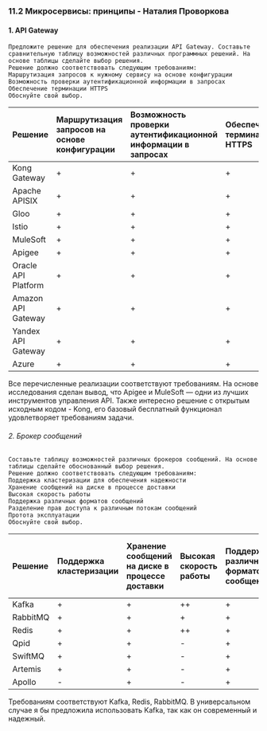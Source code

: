 ### 11.2 Микросервисы: принципы - Наталия Проворкова
#### 1. API Gateway
```
Предложите решение для обеспечения реализации API Gateway. Составьте сравнительную таблицу возможностей различных программных решений. На основе таблицы сделайте выбор решения.
Решение должно соответствовать следующим требованиям:
Маршрутизация запросов к нужному сервису на основе конфигурации
Возможность проверки аутентификационной информации в запросах
Обеспечение терминации HTTPS
Обоснуйте свой выбор.
```
| Решение             |Маршрутизация запросов на основе конфигурации    |Возможность проверки аутентификационной информации в запросах    | Обеспечение терминации HTTPS |
|:---                 |:---        |:---        |:---        |
| Kong Gateway        | +   | + | + |
| Apache APISIX       | +   | + | + |
| Gloo                | +   | + | + |
| Istio               | +   | + | + |
| MuleSoft            | +   | + | + |
| Apigee              | +   | + | + |
| Oracle API Platform | +   | + | + |
| Amazon API Gateway  | +   | + | + |
| Yandex API Gateway  | +   | + | + |
| Azure               | +   | + | + |

Все перечисленные реализации соответствуют требованиям. На основе исследования сделан вывод, что Apigee и MuleSoft — одни из лучших инструментов управления API. Также интересно решение с открытым исходным кодом - Kong, его базовый бесплатный функционал удовлетворяет требованиям задачи.
###### 2. Брокер сообщений
```
Составьте таблицу возможностей различных брокеров сообщений. На основе таблицы сделайте обоснованный выбор решения.
Решение должно соответствовать следующим требованиям:
Поддержка кластеризации для обеспечения надежности
Хранение сообщений на диске в процессе доставки
Высокая скорость работы
Поддержка различных форматов сообщений
Разделение прав доступа к различным потокам сообщений
Протота эксплуатации
Обоснуйте свой выбор.
```
| Решение      |Поддержка кластеризации    |Хранение сообщений на диске в процессе доставки    | Высокая скорость работы| Поддержка различных форматов сообщений | Разделение прав доступа к различным потокам сообщений | Простота эксплуатации |
|:---          |:---        |:---        |:---        |:---        |:---        |:---        |
| Kafka        | + | + | ++ | + | + | + |
| RabbitMQ     | + | + | +  | + | + | + |
| Redis        | + | + | ++ | + | + | + |
| Qpid         | + | + | -  | + | + | - |
| SwiftMQ      | + | + | -  | + | + | - |
| Artemis      | + | + | -  | + | + | + |
| Apollo       | - | + | -  | + | + | + |
Требованиям соответствуют Kafka, Redis, RabbitMQ. В универсальном случае я бы предложила использовать Kafka, так как он современный и надежный.